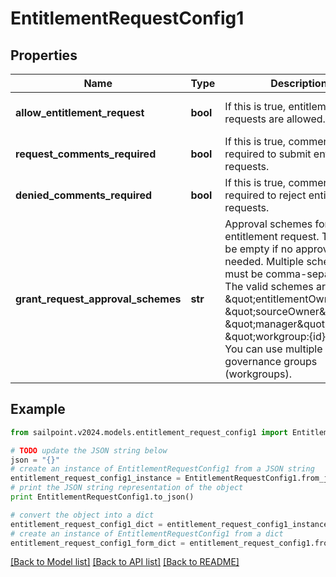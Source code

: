 # EntitlementRequestConfig1


## Properties

Name | Type | Description | Notes
------------ | ------------- | ------------- | -------------
**allow_entitlement_request** | **bool** | If this is true, entitlement requests are allowed. | [optional] [default to False]
**request_comments_required** | **bool** | If this is true, comments are required to submit entitlement requests. | [optional] [default to False]
**denied_comments_required** | **bool** | If this is true, comments are required to reject entitlement requests. | [optional] [default to False]
**grant_request_approval_schemes** | **str** | Approval schemes for granting entitlement request. This can be empty if no approval is needed. Multiple schemes must be comma-separated. The valid schemes are \&quot;entitlementOwner\&quot;, \&quot;sourceOwner\&quot;, \&quot;manager\&quot; and \&quot;workgroup:{id}\&quot;. You can use multiple governance groups (workgroups).  | [optional] [default to 'sourceOwner']

## Example

```python
from sailpoint.v2024.models.entitlement_request_config1 import EntitlementRequestConfig1

# TODO update the JSON string below
json = "{}"
# create an instance of EntitlementRequestConfig1 from a JSON string
entitlement_request_config1_instance = EntitlementRequestConfig1.from_json(json)
# print the JSON string representation of the object
print EntitlementRequestConfig1.to_json()

# convert the object into a dict
entitlement_request_config1_dict = entitlement_request_config1_instance.to_dict()
# create an instance of EntitlementRequestConfig1 from a dict
entitlement_request_config1_form_dict = entitlement_request_config1.from_dict(entitlement_request_config1_dict)
```
[[Back to Model list]](../README.md#documentation-for-models) [[Back to API list]](../README.md#documentation-for-api-endpoints) [[Back to README]](../README.md)


